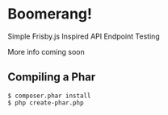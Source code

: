 # Boomerang!

Simple Frisby.js Inspired API Endpoint Testing

More info coming soon

## Compiling a Phar

```shell
$ composer.phar install
$ php create-phar.php
```
